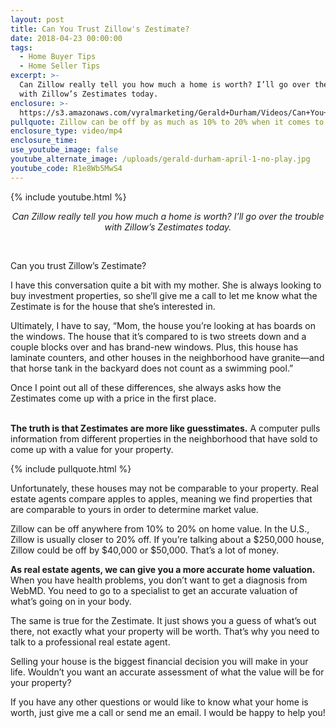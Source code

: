 ```yaml
---
layout: post
title: Can You Trust Zillow's Zestimate?
date: 2018-04-23 00:00:00
tags:
  - Home Buyer Tips
  - Home Seller Tips
excerpt: >-
  Can Zillow really tell you how much a home is worth? I’ll go over the trouble
  with Zillow’s Zestimates today.
enclosure: >-
  https://s3.amazonaws.com/vyralmarketing/Gerald+Durham/Videos/Can+You+Trust+Zillow%2527s+Zestimate%253F.mp4
pullquote: Zillow can be off by as much as 10% to 20% when it comes to home value.
enclosure_type: video/mp4
enclosure_time:
use_youtube_image: false
youtube_alternate_image: /uploads/gerald-durham-april-1-no-play.jpg
youtube_code: R1e8Wb5MwS4
---
```


{% include youtube.html %}

<center><em>Can Zillow really tell you how much a home is worth? I&rsquo;ll go over the trouble with Zillow&rsquo;s Zestimates today.</em></center>

&nbsp;

Can you trust Zillow’s Zestimate?

I have this conversation quite a bit with my mother. She is always looking to buy investment properties, so she’ll give me a call to let me know what the Zestimate is for the house that she’s interested in.

Ultimately, I have to say, “Mom, the house you’re looking at has boards on the windows. The house that it’s compared to is two streets down and a couple blocks over and has brand-new windows. Plus, this house has laminate counters, and other houses in the neighborhood have granite—and that horse tank in the backyard does not count as a swimming pool.”

Once I point out all of these differences, she always asks how the Zestimates come up with a price in the first place.

<br>**The truth is that Zestimates are more like guesstimates.** A computer pulls information from different properties in the neighborhood that have sold to come up with a value for your property.

{% include pullquote.html %}

Unfortunately, these houses may not be comparable to your property. Real estate agents compare apples to apples, meaning we find properties that are comparable to yours in order to determine market value.

Zillow can be off anywhere from 10% to 20% on home value. In the U.S., Zillow is usually closer to 20% off. If you’re talking about a $250,000 house, Zillow could be off by $40,000 or $50,000. That’s a lot of money.

**As real estate agents, we can give you a more accurate home valuation.** When you have health problems, you don’t want to get a diagnosis from WebMD. You need to go to a specialist to get an accurate valuation of what’s going on in your body.

The same is true for the Zestimate. It just shows you a guess of what’s out there, not exactly what your property will be worth. That’s why you need to talk to a professional real estate agent.

Selling your house is the biggest financial decision you will make in your life. Wouldn’t you want an accurate assessment of what the value will be for your property?

If you have any other questions or would like to know what your home is worth, just give me a call or send me an email. I would be happy to help you!